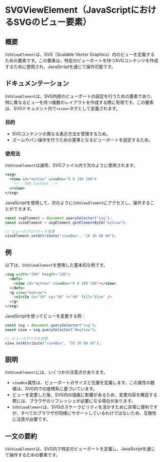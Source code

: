 <!--
Meta Description: # SVGViewElement（JavaScriptにおけるSVGのビュー要素） ## 概要 `SVGViewElement`は、SVG（Scalable Vector Graphics）内のビューを定義するための要素です。この要素は、特定のビューポートを持つSVGコンテンツを作成するために使用さ...
Meta Keywords: svg, svgviewelement, view, myview, viewbox
-->

# SVGViewElement（JavaScriptにおけるSVGのビュー要素）

## 概要
`SVGViewElement`は、SVG（Scalable Vector Graphics）内のビューを定義するための要素です。この要素は、特定のビューポートを持つSVGコンテンツを作成するために使用され、JavaScriptを通じて操作可能です。

## ドキュメンテーション
`SVGViewElement`は、SVG内部のビューポートの設定を行うための要素であり、特に異なるビューを持つ複数のレイアウトを作成する際に有用です。この要素は、SVGドキュメント内で`<view>`タグとして定義されます。

### 目的
- SVGコンテンツの異なる表示方法を管理するため。
- ズームやパン操作を行うための基準となるビューポートを設定するため。

### 使用法
`SVGViewElement`は通常、SVGファイル内で次のように使用されます。

```xml
<svg>
  <view id="myView" viewBox="0 0 100 100">
    <!-- SVG Content -->
  </view>
</svg>
```

JavaScriptを使用して、次のように`SVGViewElement`にアクセスし、操作することができます。

```javascript
const svgElement = document.querySelector("svg");
const viewElement = svgElement.getElementById("myView");

// ビューのプロパティを変更
viewElement.setAttribute("viewBox", "10 10 80 80");
```

## 例
以下は、`SVGViewElement`を使用した基本的な例です。

```html
<svg width="200" height="200">
  <defs>
    <view id="myView" viewBox="0 0 100 100"></view>
  </defs>
  <g view="myView">
    <circle cx="50" cy="50" r="40" fill="blue" />
  </g>
</svg>
```

JavaScriptを使ってビューを変更する例：

```javascript
const svg = document.querySelector("svg");
const view = svg.querySelector("#myView");

// ビューのサイズを変更
view.setAttribute("viewBox", "20 20 60 60");
```

## 説明
`SVGViewElement`には、いくつかの注意点があります。

- `viewBox`属性は、ビューポートのサイズと位置を定義します。この属性の数値は、SVG内での座標系に基づいています。
- ビューを変更した後、SVG内の描画に影響があるため、変更内容を確認する際には、ブラウザのリフレッシュが必要になる場合があります。
- `SVGViewElement`は、SVGのスケーラビリティを活かすために非常に便利ですが、すべてのブラウザが同様にサポートしているわけではないため、互換性に注意が必要です。

## 一文の要約
`SVGViewElement`は、SVG内で特定のビューポートを定義し、JavaScriptを通じて操作するための要素です。